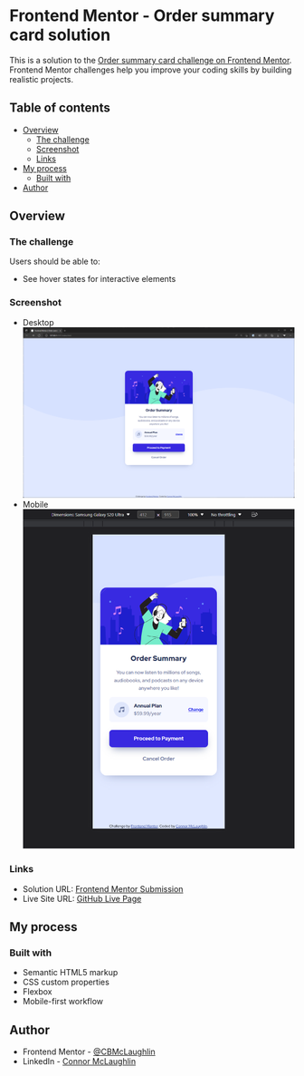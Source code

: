 # Frontend Mentor - Order summary card solution

This is a solution to the [Order summary card challenge on Frontend Mentor](https://www.frontendmentor.io/challenges/order-summary-component-QlPmajDUj). Frontend Mentor challenges help you improve your coding skills by building realistic projects.

## Table of contents

-   [Overview](#overview)
    -   [The challenge](#the-challenge)
    -   [Screenshot](#screenshot)
    -   [Links](#links)
-   [My process](#my-process)
    -   [Built with](#built-with)
-   [Author](#author)

## Overview

### The challenge

Users should be able to:

-   See hover states for interactive elements

### Screenshot

-   Desktop
    ![Desktop](images/Desktop-Screenshot.png)
-   Mobile
    ![Mobile](images/Mobile-Screenshot.png)

### Links

-   Solution URL: [Frontend Mentor Submission](https://www.frontendmentor.io/solutions/order-summary-component-using-flexbox-and-scss-6Yjq9CFvCJ)
-   Live Site URL: [GitHub Live Page](https://cbmclaughlin.github.io/FM-OrderSummary/)

## My process

### Built with

-   Semantic HTML5 markup
-   CSS custom properties
-   Flexbox
-   Mobile-first workflow

## Author

-   Frontend Mentor - [@CBMcLaughlin](https://www.frontendmentor.io/profile/CBMcLaughlin)
-   LinkedIn - [Connor McLaughlin](https://www.linkedin.com/in/connor-mclaughlin-3b89a4183/)
